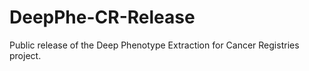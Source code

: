 # DeepPhe-CR-Release
Public release of the Deep Phenotype Extraction for Cancer Registries project.
